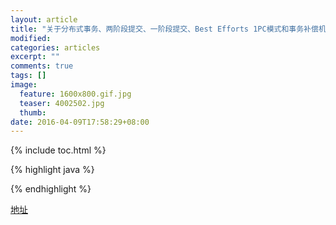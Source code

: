 ```yaml
---
layout: article
title: "关于分布式事务、两阶段提交、一阶段提交、Best Efforts 1PC模式和事务补偿机制的研究"
modified:
categories: articles
excerpt: ""
comments: true
tags: []
image: 
  feature: 1600x800.gif.jpg
  teaser: 4002502.jpg
  thumb:
date: 2016-04-09T17:58:29+08:00
---
```


{% include toc.html %}

{% highlight java %}

{% endhighlight %}

[地址](http://blog.csdn.net/bluishglc/article/details/7612811)